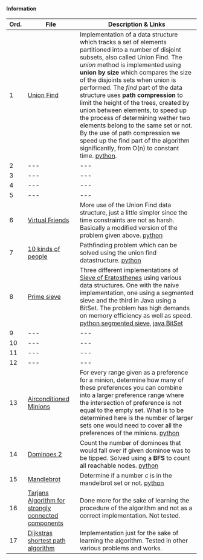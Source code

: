#### Information
|  Ord. | File | Description & Links  |
|---|---|---|
|  1 | [Union Find](https://open.kattis.com/problems/unionfind)  | Implementation of a data structure which tracks a set of elements partitioned into a number of disjoint subsets, also called Union Find. The *union* method is implemented using **union by size** which compares the size of the disjoints sets when union is performed. The *find* part of the data structure uses **path compression** to limit the height of the trees, created by union between elements, to speed up the process of determining wether two elements belong to the same set or not. By the use of path compression we speed up the find part of the algorithm significantly, from O(n) to constant time. [python](https://github.com/fr3632ho/various/blob/master/src/medium/union-find/unionfind.py).  |
|  2 |---|---|
|3|---|---|
|4|---|---|
|5|---|---|
|  6 | [Virtual Friends](https://open.kattis.com/problems/virtualfriends)  | More use of the Union Find data structure, just a little simpler since the time constraints are not as harsh. Basically a modified version of the problem given above.  [python](https://github.com/fr3632ho/various/blob/master/src/medium/virtual-friends/virtual_friends.py)|
| 7 | [10 kinds of people](https://open.kattis.com/problems/10kindsofpeople) | Pathfinding problem which can be solved using the union find datastructure.  [python](https://github.com/fr3632ho/various/blob/master/src/medium/10-kinds-of-people/10_kinds_of_people.py) |
| 8 | [Prime sieve](https://open.kattis.com/problems/primesieve) | Three different implementations of [Sieve of Eratosthenes](https://www.wikiwand.com/en/Sieve_of_Eratosthenes) using various data structures. One with the naive implementation, one using a segmented sieve and the third in Java using a BitSet. The problem has high demands on memory efficiency as well as speed. [python segmented sieve](https://github.com/fr3632ho/various/blob/master/src/medium/primesieve/sieve.py), [java BitSet](https://github.com/fr3632ho/various/blob/master/src/medium/primesieve/Sieve.java) |
|9|---|---|
|10|---|---|
|11|---|---|
|12|---|---|
| 13 | [Airconditioned Minions](https://open.kattis.com/problems/airconditioned)  | For every range given as a preference for a minion, determine how many of these preferences you can combine into a larger preference range where the intersection of preference is not equal to the empty set. What is to be determined here is the number of larger sets one would need to cover all the preferences of the minions. [python](https://github.com/fr3632ho/various/blob/master/src/medium/air-conditioned-minions/AC_minions.py)  |
| 14 | [Dominoes 2](https://open.kattis.com/problems/dominoes2)  | Count the number of dominoes that would fall over if given dominoe was to be tipped. Solved using a **BFS** to count all reachable nodes. [python](https://github.com/fr3632ho/various/blob/master/src/medium/dominoes-2/dominoes_2.py)  |
| 15 | [Mandlebrot](https://open.kattis.com/problems/mandelbrot) | Determine if a number *c* is in the mandelbrot set or not. [python](https://github.com/fr3632ho/various/blob/master/src/medium/mandelbrot/mandelbrot.py)|
| 16 | [Tarjans Algorithm for strongly connected components](https://github.com/fr3632ho/various/blob/master/src/medium/others/tarjan_scc.py)  |  Done more for the sake of learning the procedure of the algorithm and not as a correct implementation. Not tested. |
| 17 | [Dijkstras shortest path algorithm](https://github.com/fr3632ho/various/blob/master/src/medium/others/dijkstra.py)   | Implementation just for the sake of learning the algorithm. Tested in other various problems and works.  |


